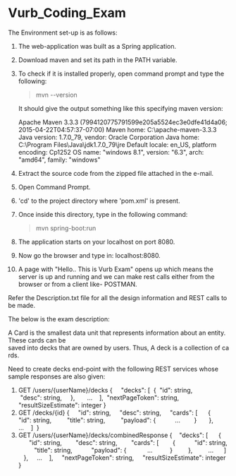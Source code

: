 # Vurb_Coding_Exam

The Environment set-up is as follows:
1. The web-application was built as a Spring application.
2. Download maven and set its path in the PATH variable.
3. To check if it is installed properly, open command prompt and type the following:
	>mvn --version
	
	It should give the output something like this specifying maven version:
	
	Apache Maven 3.3.3 (7994120775791599e205a5524ec3e0dfe41d4a06; 2015-04-22T04:57:37-07:00)
	Maven home: C:\apache-maven-3.3.3
	Java version: 1.7.0_79, vendor: Oracle Corporation
	Java home: C:\Program Files\Java\jdk1.7.0_79\jre
	Default locale: en_US, platform encoding: Cp1252
	OS name: "windows 8.1", version: "6.3", arch: "amd64", family: "windows"
	
3. Extract the source code from the zipped file attached in the e-mail.
4. Open Command Prompt.
5. 'cd' to the project directory where 'pom.xml' is present.
6. Once inside this directory, type in the following command:
	>mvn spring-boot:run
7. The application starts on your localhost on port 8080.
8. Now go the browser and type in: localhost:8080.
9. A page with "Hello.. This is Vurb Exam" opens up which means the server is up and running
	and we can make rest calls either from the browser or from a client like- POSTMAN.
	
Refer the Description.txt file for all the design information and REST calls to be made.

The below is the exam description:

A Card is the smallest data unit that represents information about an entity. These cards can be  saved into decks that are owned by users. Thus, A deck is a collection of cards.

Need to create decks end-point with the following REST services whose sample responses are also given:

1. GET /users/{userName}/decks
{    
"decks": [  
	{
		 "id": string,
		 "desc": string,
    },      
   ...    ],
    "nextPageToken": string,
    "resultSizeEstimate": integer
 }  
2. GET /decks/{id}
{    
"id": string,    
"desc": string,    
	"cards": [      {        
		"id": string,        
		"title": string,        
		"payload": {          
			...        }      
				},      
			...    ]  
}  
3. GET /users/{userName}/decks/combinedResponse
{    "decks": [     
	{       
		"id": string,       
		"desc": string,       
		"cards": [        {          
			"id": string,          
			"title": string,          
			"payload": {            ...          }        
			},        
			...      ]    
	},    
		...    ],    
"nextPageToken": string,    
"resultSizeEstimate": integer  
} 

